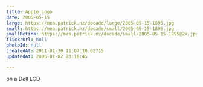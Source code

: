 ```yaml
---
title: Apple Logo
date: 2005-05-15
large: https://mea.patrick.nz/decade/large/2005-05-15-1895.jpg
small: https://mea.patrick.nz/decade/small/2005-05-15-1895.jpg
smallRetina: https://mea.patrick.nz/decade/small/2005-05-15-1895@2x.jpg
flickrUrl: null
photoId: null
createdAt: 2011-01-30 11:07:18.62715
updatedAt: 2006-01-02 23:16:45

---
```

on a Dell LCD
